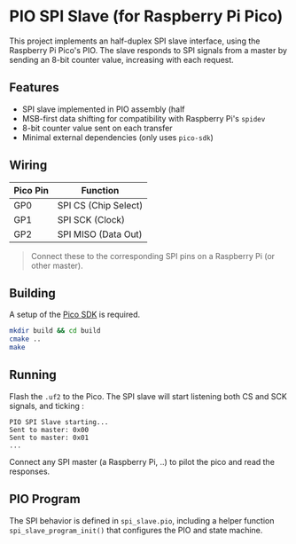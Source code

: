 # PIO SPI Slave (for Raspberry Pi Pico)

This project implements an half-duplex SPI slave interface, using the Raspberry Pi Pico's PIO. The slave responds to SPI signals from a master by sending an 8-bit counter value, increasing with each request.

## Features

- SPI slave implemented in PIO assembly (half
- MSB-first data shifting for compatibility with Raspberry Pi's `spidev`
- 8-bit counter value sent on each transfer
- Minimal external dependencies (only uses `pico-sdk`)

## Wiring

| Pico Pin | Function    |
|----------|-------------|
| GP0      | SPI CS (Chip Select)  |
| GP1      | SPI SCK (Clock)       |
| GP2      | SPI MISO (Data Out)   |

> Connect these to the corresponding SPI pins on a Raspberry Pi (or other master).

## Building

A setup of the [Pico SDK](https://github.com/raspberrypi/pico-sdk) is required.

```bash
mkdir build && cd build
cmake ..
make
```

## Running

Flash the `.uf2` to the Pico. The SPI slave will start listening both CS and SCK signals, and ticking :

```
PIO SPI Slave starting...
Sent to master: 0x00
Sent to master: 0x01
...
```

Connect any SPI master (a Raspberry Pi, ..) to pilot the pico and read the responses.

## PIO Program

The SPI behavior is defined in `spi_slave.pio`, including a helper function `spi_slave_program_init()` that configures the PIO and state machine.

